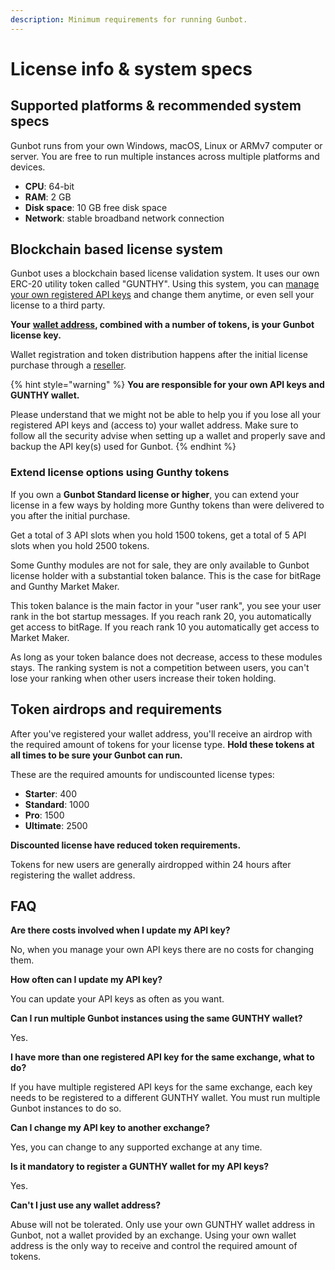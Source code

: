 ```yaml
---
description: Minimum requirements for running Gunbot.
---
```


# License info & system specs

## Supported platforms & recommended system specs

Gunbot runs from your own Windows, macOS, Linux or ARMv7 computer or server. You are free to run multiple instances across multiple platforms and devices.

* **CPU**: 64-bit
* **RAM**: 2 GB
* **Disk space**: 10 GB free disk space
* **Network**: stable broadband network connection

## Blockchain based license system

Gunbot uses a blockchain based license validation system. It uses our own ERC-20 utility token called "GUNTHY". Using this system, you can [manage your own registered API keys](../../setup-and-general-settings/profile-settings/edit-license.md) and change them anytime, or even sell your license to a third party.

**Your** [**wallet address**](how-to-create-a-wallet.md)**, combined with a number of tokens, is your Gunbot license key.**

Wallet registration and token distribution happens after the initial license purchase through a [reseller](https://gunthy.org/resellers/).

{% hint style="warning" %}
**You are responsible for your own API keys and GUNTHY wallet.**

Please understand that we might not be able to help you if you lose all your registered API keys and \(access to\) your wallet address. Make sure to follow all the security advise when setting up a wallet and properly save and backup the API key\(s\) used for Gunbot.
{% endhint %}

### Extend license options using Gunthy tokens

If you own a **Gunbot Standard license or higher**, you can extend your license in a few ways by holding more Gunthy tokens than were delivered to you after the initial purchase.

Get a total of 3 API slots when you hold 1500 tokens, get a total of 5 API slots when you hold 2500 tokens.

Some Gunthy modules are not for sale, they are only available to Gunbot license holder with a substantial token balance. This is the case for bitRage and Gunthy Market Maker.

This token balance is the main factor in your "user rank", you see your user rank in the bot startup messages. If you reach rank 20, you automatically get access to bitRage. If you reach rank 10 you automatically get access to Market Maker.

As long as your token balance does not decrease, access to these modules stays. The ranking system is not a competition between users, you can't lose your ranking when other users increase their token holding.

## Token airdrops and requirements

After you've registered your wallet address, you'll receive an airdrop with the required amount of tokens for your license type. **Hold these tokens at all times to be sure your Gunbot can run.**

These are the required amounts for undiscounted license types:

* **Starter**: 400 
* **Standard**: 1000 
* **Pro**: 1500 
* **Ultimate**: 2500 

**Discounted license have reduced token requirements.**

Tokens for new users are generally airdropped within 24 hours after registering the wallet address.

## FAQ

**Are there costs involved when I update my API key?**

No, when you manage your own API keys there are no costs for changing them.

**How often can I update my API key?**

You can update your API keys as often as you want.

**Can I run multiple Gunbot instances using the same GUNTHY wallet?**

Yes.

**I have more than one registered API key for the same exchange, what to do?**

If you have multiple registered API keys for the same exchange, each key needs to be registered to a different GUNTHY wallet. You must run multiple Gunbot instances to do so.

**Can I change my API key to another exchange?**

Yes, you can change to any supported exchange at any time.

**Is it mandatory to register a GUNTHY wallet for my API keys?**

Yes.

**Can't I just use any wallet address?**

Abuse will not be tolerated. Only use your own GUNTHY wallet address in Gunbot, not a wallet provided by an exchange. Using your own wallet address is the only way to receive and control the required amount of tokens.

